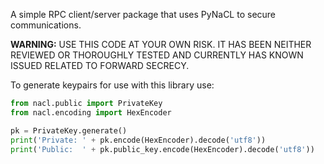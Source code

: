 A simple RPC client/server package that uses PyNaCL to secure communications.

**WARNING:** USE THIS CODE AT YOUR OWN RISK.  IT HAS BEEN NEITHER REVIEWED OR THOROUGHLY TESTED AND CURRENTLY HAS KNOWN ISSUED RELATED TO FORWARD SECRECY.

To generate keypairs for use with this library use:
```python
from nacl.public import PrivateKey
from nacl.encoding import HexEncoder

pk = PrivateKey.generate()
print('Private: ' + pk.encode(HexEncoder).decode('utf8'))
print('Public:  ' + pk.public_key.encode(HexEncoder).decode('utf8'))
```
